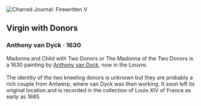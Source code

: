 <div class="artwork-of-the-day">
  <div class="container">
    <div class="img-wrapper">
      <img
        src="https://uploads6.wikiart.org/images/anthony-van-dyck/virgin-with-donors.jpg!Large.jpg"
        alt="Charred Journal: Firewritten V" />
    </div>
    <div class="artwork-detail">
      <div class="artwork-origin"> 
        <h2 class="artwork-name">Virgin with Donors</h2>
        <h3 class="artist">
          Anthony van Dyck
                    ·  1630
        </h3>
      </div>
      <p class="description">
        <span class="artwork-description-text ng-binding" ng-bind-html="viewModel.ArtworkOfTheDay.Description | unsafe">Madonna and Child with Two Donors or The Madonna of the Two Donors is a 1630 painting by <a target="_blank" href="/en/anthony-van-dyck">Anthony van Dyck</a>, now in the Louvre.
<br>
<br>The identity of the two kneeling donors is unknown but they are probably a rich couple from Antwerp, where van Dyck was then working. It soon left its original location and is recorded in the collection of Louis XIV of France as early as 1685.</span>
                        <div class="text-shadow-container ng-hide" ng-show="showShadow"></div>
      </p>
    </div>
  </div>

</div>
